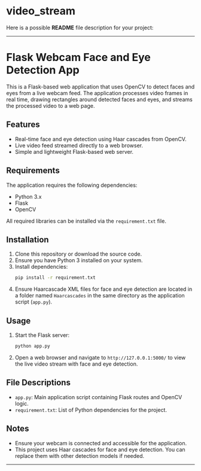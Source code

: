 # video_stream
Here is a possible **README** file description for your project:

---

# Flask Webcam Face and Eye Detection App

This is a Flask-based web application that uses OpenCV to detect faces and eyes from a live webcam feed. The application processes video frames in real time, drawing rectangles around detected faces and eyes, and streams the processed video to a web page.

## Features
- Real-time face and eye detection using Haar cascades from OpenCV.
- Live video feed streamed directly to a web browser.
- Simple and lightweight Flask-based web server.

## Requirements
The application requires the following dependencies:
- Python 3.x
- Flask
- OpenCV

All required libraries can be installed via the `requirement.txt` file.

## Installation
1. Clone this repository or download the source code.
2. Ensure you have Python 3 installed on your system.
3. Install dependencies:
   ```bash
   pip install -r requirement.txt
   ```
4. Ensure Haarcascade XML files for face and eye detection are located in a folder named `Haarcascades` in the same directory as the application script (`app.py`).

## Usage
1. Start the Flask server:
   ```bash
   python app.py
   ```
2. Open a web browser and navigate to `http://127.0.0.1:5000/` to view the live video stream with face and eye detection.

## File Descriptions
- `app.py`: Main application script containing Flask routes and OpenCV logic.
- `requirement.txt`: List of Python dependencies for the project.

## Notes
- Ensure your webcam is connected and accessible for the application.
- This project uses Haar cascades for face and eye detection. You can replace them with other detection models if needed.

---

